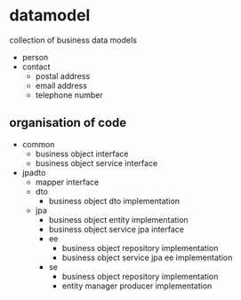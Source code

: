 # datamodel
collection of business data models

* person
* contact
  - postal address
  - email address
  - telephone number

## organisation of code

* common
  - business object                    interface
  - business object service            interface
* jpadto
  - mapper interface
  - dto
    - business object dto              implementation
  - jpa
    - business object entity           implementation
    - business object service jpa      interface
    - ee
      - business object repository     implementation
      - business object service jpa ee implementation
    - se
      - business object repository     implementation
      - entity manager producer        implementation